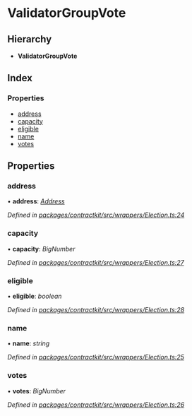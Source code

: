 # ValidatorGroupVote

## Hierarchy

* **ValidatorGroupVote**

## Index

### Properties

* [address]()
* [capacity]()
* [eligible]()
* [name]()
* [votes]()

## Properties

### address

• **address**: [_Address_]()

_Defined in_ [_packages/contractkit/src/wrappers/Election.ts:24_](https://github.com/celo-org/celo-monorepo/blob/master/packages/contractkit/src/wrappers/Election.ts#L24)

### capacity

• **capacity**: _BigNumber_

_Defined in_ [_packages/contractkit/src/wrappers/Election.ts:27_](https://github.com/celo-org/celo-monorepo/blob/master/packages/contractkit/src/wrappers/Election.ts#L27)

### eligible

• **eligible**: _boolean_

_Defined in_ [_packages/contractkit/src/wrappers/Election.ts:28_](https://github.com/celo-org/celo-monorepo/blob/master/packages/contractkit/src/wrappers/Election.ts#L28)

### name

• **name**: _string_

_Defined in_ [_packages/contractkit/src/wrappers/Election.ts:25_](https://github.com/celo-org/celo-monorepo/blob/master/packages/contractkit/src/wrappers/Election.ts#L25)

### votes

• **votes**: _BigNumber_

_Defined in_ [_packages/contractkit/src/wrappers/Election.ts:26_](https://github.com/celo-org/celo-monorepo/blob/master/packages/contractkit/src/wrappers/Election.ts#L26)

